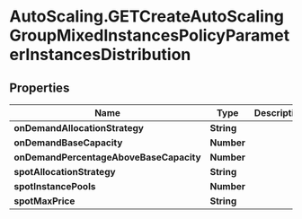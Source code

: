# AutoScaling.GETCreateAutoScalingGroupMixedInstancesPolicyParameterInstancesDistribution

## Properties

Name | Type | Description | Notes
------------ | ------------- | ------------- | -------------
**onDemandAllocationStrategy** | **String** |  | [optional] 
**onDemandBaseCapacity** | **Number** |  | [optional] 
**onDemandPercentageAboveBaseCapacity** | **Number** |  | [optional] 
**spotAllocationStrategy** | **String** |  | [optional] 
**spotInstancePools** | **Number** |  | [optional] 
**spotMaxPrice** | **String** |  | [optional] 


